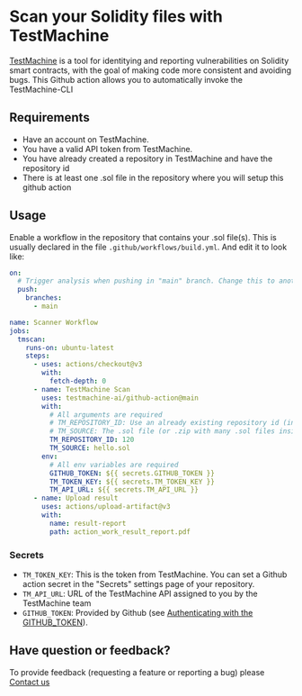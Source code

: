 # Scan your Solidity files with TestMachine

[TestMachine](https://TestMachine.ai) is a tool for identitying and reporting vulnerabilities on Solidity smart contracts, with the goal of making code more consistent and avoiding bugs. This Github action allows you to automatically invoke the TestMachine-CLI

## Requirements

- Have an account on TestMachine.
- You have a valid API token from TestMachine.
- You have already created a repository in TestMachine and have the repository id
- There is at least one .sol file in the repository where you will setup this github action

## Usage

Enable a workflow in the repository that contains your .sol file(s). This is usually declared in the file `.github/workflows/build.yml`. And edit it to look like:

```yaml
on:
  # Trigger analysis when pushing in "main" branch. Change this to another branch if you need to
  push:
    branches:
      - main

name: Scanner Workflow
jobs:
  tmscan:
    runs-on: ubuntu-latest
    steps:
      - uses: actions/checkout@v3
        with:
          fetch-depth: 0
      - name: TestMachine Scan
        uses: testmachine-ai/github-action@main
        with:
          # All arguments are required
          # TM_REPOSITORY_ID: Use an already existing repository id (in this example: 120)
          # TM_SOURCE: The .sol file (or .zip with many .sol files inside) that you want to analyze (in this example: hello.sol)
          TM_REPOSITORY_ID: 120
          TM_SOURCE: hello.sol
        env:
          # All env variables are required
          GITHUB_TOKEN: ${{ secrets.GITHUB_TOKEN }}
          TM_TOKEN_KEY: ${{ secrets.TM_TOKEN_KEY }}
          TM_API_URL: ${{ secrets.TM_API_URL }}
      - name: Upload result
        uses: actions/upload-artifact@v3
        with:
          name: result-report
          path: action_work_result_report.pdf
```

### Secrets

- `TM_TOKEN_KEY`: This is the token from TestMachine. You can set a Github action secret in the "Secrets" settings page of your repository.
- `TM_API_URL`: URL of the TestMachine API assigned to you by the TestMachine team
- `GITHUB_TOKEN`: Provided by Github (see [Authenticating with the GITHUB_TOKEN](https://help.github.com/en/actions/automating-your-workflow-with-github-actions/authenticating-with-the-github_token)).

## Have question or feedback?

To provide feedback (requesting a feature or reporting a bug) please [Contact us](https://TestMachine.ai)
